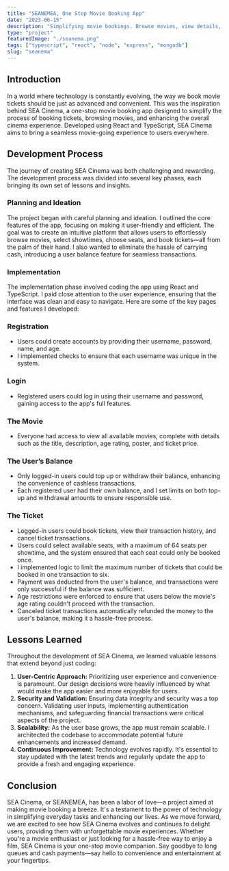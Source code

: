 ```yaml
---
title: "SEANEMEA, One Stop Movie Booking App"
date: "2023-06-15"
description: "Simplifying movie bookings. Browse movies, view details, and book showtimes effortlessly. Your one-stop movie companion for an enhanced cinema experience. Coded using React and TypeScript."
type: "project"
featuredImage: "./seanema.png"
tags: ["typescript", "react", "node", "express", "mongodb"]
slug: "seanema"
---
```


## **Introduction**

In a world where technology is constantly evolving, the way we book movie tickets should be just as advanced and convenient. This was the inspiration behind SEA Cinema, a one-stop movie booking app designed to simplify the process of booking tickets, browsing movies, and enhancing the overall cinema experience. Developed using React and TypeScript, SEA Cinema aims to bring a seamless movie-going experience to users everywhere.

## **Development Process**

The journey of creating SEA Cinema was both challenging and rewarding. The development process was divided into several key phases, each bringing its own set of lessons and insights.

### **Planning and Ideation**

The project began with careful planning and ideation. I outlined the core features of the app, focusing on making it user-friendly and efficient. The goal was to create an intuitive platform that allows users to effortlessly browse movies, select showtimes, choose seats, and book tickets—all from the palm of their hand. I also wanted to eliminate the hassle of carrying cash, introducing a user balance feature for seamless transactions.

### **Implementation**

The implementation phase involved coding the app using React and TypeScript. I paid close attention to the user experience, ensuring that the interface was clean and easy to navigate. Here are some of the key pages and features I developed:

### Registration

- Users could create accounts by providing their username, password, name, and age.
- I implemented checks to ensure that each username was unique in the system.

### Login

- Registered users could log in using their username and password, gaining access to the app's full features.

### The Movie

- Everyone had access to view all available movies, complete with details such as the title, description, age rating, poster, and ticket price.

### The User’s Balance

- Only logged-in users could top up or withdraw their balance, enhancing the convenience of cashless transactions.
- Each registered user had their own balance, and I set limits on both top-up and withdrawal amounts to ensure responsible use.

### The Ticket

- Logged-in users could book tickets, view their transaction history, and cancel ticket transactions.
- Users could select available seats, with a maximum of 64 seats per showtime, and the system ensured that each seat could only be booked once.
- I implemented logic to limit the maximum number of tickets that could be booked in one transaction to six.
- Payment was deducted from the user's balance, and transactions were only successful if the balance was sufficient.
- Age restrictions were enforced to ensure that users below the movie's age rating couldn't proceed with the transaction.
- Canceled ticket transactions automatically refunded the money to the user's balance, making it a hassle-free process.

## **Lessons Learned**

Throughout the development of SEA Cinema, we learned valuable lessons that extend beyond just coding:

1. **User-Centric Approach:** Prioritizing user experience and convenience is paramount. Our design decisions were heavily influenced by what would make the app easier and more enjoyable for users.
2. **Security and Validation:** Ensuring data integrity and security was a top concern. Validating user inputs, implementing authentication mechanisms, and safeguarding financial transactions were critical aspects of the project.
3. **Scalability:** As the user base grows, the app must remain scalable. I architected the codebase to accommodate potential future enhancements and increased demand.
4. **Continuous Improvement:** Technology evolves rapidly. It's essential to stay updated with the latest trends and regularly update the app to provide a fresh and engaging experience.

## **Conclusion**

SEA Cinema, or SEANEMEA, has been a labor of love—a project aimed at making movie booking a breeze. It's a testament to the power of technology in simplifying everyday tasks and enhancing our lives. As we move forward, we are excited to see how SEA Cinema evolves and continues to delight users, providing them with unforgettable movie experiences. Whether you're a movie enthusiast or just looking for a hassle-free way to enjoy a film, SEA Cinema is your one-stop movie companion. Say goodbye to long queues and cash payments—say hello to convenience and entertainment at your fingertips.
